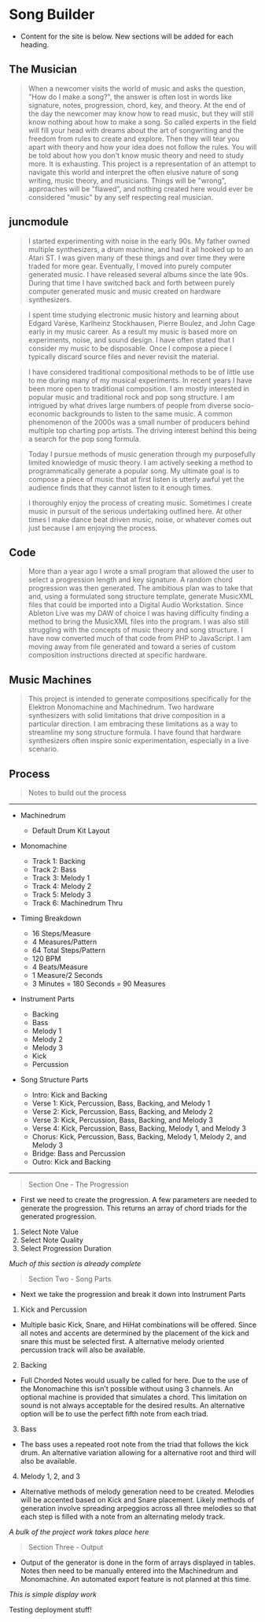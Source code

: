 # Song Builder

- Content for the site is below. New sections will be added for each heading.

## The Musician

> When a newcomer visits the world of music and asks the question, "How do I make a song?", the answer is often lost in words like signature, notes, progression, chord, key, and theory. At the end of the day the newcomer may know how to read music, but they will still know nothing about how to make a song. So called experts in the field will fill your head with dreams about the art of songwriting and the freedom from rules to create and explore. Then they will tear you apart with theory and how your idea does not follow the rules. You will be told about how you don't know music theory and need to study more. It is exhausting. This project is a representation of an attempt to navigate this world and interpret the often elusive nature of song writing, music theory, and musicians. Things will be "wrong", approaches will be "flawed", and nothing created here would ever be considered "music" by any self respecting real musician.

## juncmodule

> I started experimenting with noise in the early 90s. My father owned multiple synthesizers, a drum machine, and had it all hooked up to an Atari ST. I was given many of these things and over time they were traded for more gear. Eventually, I moved into purely computer generated music. I have released several albums since the late 90s. During that time I have switched back and forth between purely computer generated music and music created on hardware synthesizers.

> I spent time studying electronic music history and learning about Edgard Varèse, Karlheinz Stockhausen, Pierre Boulez, and John Cage early in my music career. As a result my music is based more on experiments, noise, and sound design. I have often stated that I consider my music to be disposable. Once I compose a piece I typically discard source files and never revisit the material.

> I have considered traditional compositional methods to be of little use to me during many of my musical experiments. In recent years I have been more open to traditional composition. I am mostly interested in popular music and traditional rock and pop song structure. I am intrigued by what drives large numbers of people from diverse socio-economic backgrounds to listen to the same music. A common phenomenon of the 2000s was a small number of producers behind multiple top charting pop artists. The driving interest behind this being a search for the pop song formula.

> Today I pursue methods of music generation through my purposefully limited knowledge of music theory. I am actively seeking a method to programmatically generate a popular song. My ultimate goal is to compose a piece of music that at first listen is utterly awful yet the audience finds that they cannot listen to it enough times.

> I thoroughly enjoy the process of creating music. Sometimes I create music in pursuit of the serious undertaking outlined here. At other times I make dance beat driven music, noise, or whatever comes out just because I am enjoying the process.

## Code

> More than a year ago I wrote a small program that allowed the user to select a progression length and key signature. A random chord progression was then generated. The ambitious plan was to take that and, using a formulated song structure template, generate MusicXML files that could be imported into a Digital Audio Workstation. Since Ableton Live was my DAW of choice I was having difficulty finding a method to bring the MusicXML files into the program. I was also still struggling with the concepts of music theory and song structure. I have now converted much of that code from PHP to JavaScript. I am moving away from file generated and toward a series of custom composition instructions directed at specific hardware.

## Music Machines

> This project is intended to generate compositions specifically for the Elektron Monomachine and Machinedrum. Two hardware synthesizers with solid limitations that drive composition in a particular direction. I am embracing these limitations as a way to streamline my song structure formula. I have found that hardware synthesizers often inspire sonic experimentation, especially in a live scenario.

## Process

> Notes to build out the process

---

- Machinedrum
  - Default Drum Kit Layout
- Monomachine
  - Track 1: Backing
  - Track 2: Bass
  - Track 3: Melody 1
  - Track 4: Melody 2
  - Track 5: Melody 3
  - Track 6: Machinedrum Thru

- Timing Breakdown
  - 16 Steps/Measure
  - 4 Measures/Pattern
  - 64 Total Steps/Pattern
  - 120 BPM
  - 4 Beats/Measure
  - 1 Measure/2 Seconds
  - 3 Minutes = 180 Seconds = 90 Measures

- Instrument Parts
  - Backing
  - Bass
  - Melody 1
  - Melody 2
  - Melody 3
  - Kick
  - Percussion

- Song Structure Parts
  - Intro: Kick and Backing
  - Verse 1: Kick, Percussion, Bass, Backing, and Melody 1
  - Verse 2: Kick, Percussion, Bass, Backing, and Melody 2
  - Verse 3: Kick, Percussion, Bass, Backing, and Melody 3
  - Verse 4: Kick, Percussion, Bass, Backing, Melody 1, and Melody 3
  - Chorus: Kick, Percussion, Bass, Backing, Melody 1, Melody 2, and Melody 3
  - Bridge: Bass and Percussion
  - Outro: Kick and Backing

---

> Section One - The Progression
- First we need to create the progression. A few parameters are needed to generate the progression. This returns an array of chord triads for the generated progression.

1. Select Note Value
2. Select Note Quality
3. Select Progression Duration

*Much of this section is already complete*

> Section Two - Song Parts
- Next we take the progression and break it down into Instrument Parts

1. Kick and Percussion
  - Multiple basic Kick, Snare, and HiHat combinations will be offered. Since all notes and accents are determined by the placement of the kick and snare this must be selected first. A alternative melody oriented percussion track will also be available.
2. Backing
  - Full Chorded Notes would usually be called for here. Due to the use of the Monomachine this isn't possible without using 3 channels. An optional machine is provided that simulates a chord. This limitation on sound is not always acceptable for the desired results. An alternative option will be to use the perfect fifth note from each triad.
3. Bass
  - The bass uses a repeated root note from the triad that follows the kick drum. An alternative variation allowing for a alternative root and third will also be available.
4. Melody 1, 2, and 3
  - Alternative methods of melody generation need to be created. Melodies will be accented based on Kick and Snare placement. Likely methods of generation involve spreading arpeggios across all three melodies so that each step is filled with a note from an alternating melody track.

*A bulk of the project work takes place here*

> Section Three - Output
- Output of the generator is done in the form of arrays displayed in tables. Notes then need to be manually entered into the Machinedrum and Monomachine. An automated export feature is not planned at this time.

*This is simple display work*

Testing deployment stuff!
